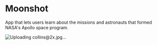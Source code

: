 # Moonshot
App that lets users learn about the missions and astronauts that formed NASA's Apollo space program.

![Uploading collins@2x.jpg…]()
